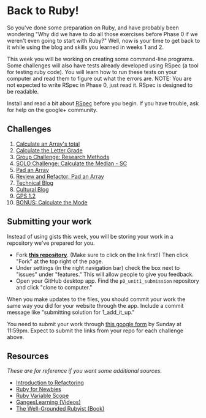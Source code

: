 # Back to Ruby!

So you've done some preparation on Ruby, and have probably been wondering "Why did we have to do all those exercises before Phase 0 if we weren't even going to start with Ruby?" Well, now is your time to get back to it while using the blog and skills you learned in weeks 1 and 2. 

This week you will be working on creating some command-line programs. Some challenges will also have tests already developed using RSpec (a tool for testing ruby code). You will learn how to run these tests on your computer and read them to figure out what the errors are. NOTE: You are not expected to write RSpec in Phase 0, just read it. RSpec is designed to be readable. 

Install and read a bit about [RSpec](http://code.tutsplus.com/tutorials/ruby-for-newbies-testing-with-rspec--net-21297) before you begin. If you have trouble, ask for help on the google+ community.


## Challenges
1. [Calculate an Array's total](1_add_it_up.md)
2. [Calculate the Letter Grade](2_calculate_letter_grade.md)
3. [Group Challenge: Research Methods](3_group_challenge_research_methods.md)
4. [SOLO Challenge: Calculate the Median - SC](4_calculate_median_solo_challenge.md)
5. [Pad an Array](5_pad_array.md)
6. [Review and Refactor: Pad an Array](6_rr_pad_array.md)
7. [Technical Blog](7_technical_blog.md)
8. [Cultural Blog](8_cultural_blog.md)
9. [GPS 1.2](9_gps1.2.md)
10. [BONUS: Calculate the Mode](10_BONUS_mode.md)


## Submitting your work
Instead of using gists this week, you will be storing your work in a repository we've prepared for you. 
- Fork [**this repository**](https://github.com/Devbootcamp/p0_unit1_submission). (Make sure to click on the link first!) Then click "Fork" at the top right of the page. 
- Under settings (in the right navigation bar) check the box next to "issues" under "features." This will allow people
  to give you feedback.
- Open your GitHub desktop app. Find the `p0_unit1_submission` repository and click "clone to computer." 

When you make updates to the files, you should commit your work the same way you did for your website through the app. Include a commit message like "submitting solution for 1_add_it_up."

You need to submit your work through [this google form]() by Sunday at 11:59pm. Expect to submit the links from your repo for each challenge above. 


## Resources
*These are for reference if you want some additional sources.* 
- [Introduction to Refactoring](http://sourcemaking.com/refactoring/introduction-to-refactoring)   
- [Ruby for Newbies](http://net.tutsplus.com/sessions/ruby-for-newbies)  
- [Ruby Variable Scope](http://www.techotopia.com/index.php/Ruby_Variable_Scope) 
- [GangesLearning (Videos)](https://www.youtube.com/user/GangesLearning)
- [The Well-Grounded Rubyist (Book)](http://www.manning.com/black2/)  